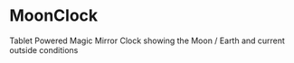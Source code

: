 # MoonClock
Tablet Powered Magic Mirror Clock showing the Moon / Earth and current outside conditions
